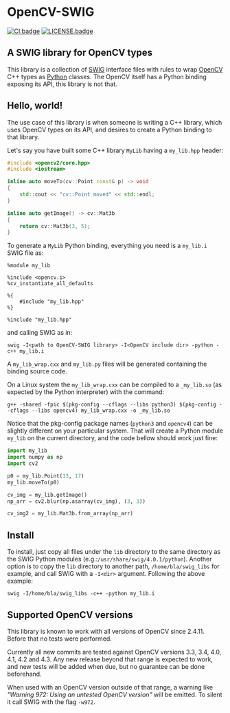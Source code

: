 # OpenCV-SWIG

[![CI.badge]][CI.link]
[![LICENSE.badge]][LICENSE.link]


## A SWIG library for OpenCV types

This library is a collection of [SWIG](http://swig.org/) interface files with rules to
wrap [OpenCV](https://opencv.org/) C++ types as [Python](https://www.python.org/) classes.
The OpenCV itself has a Python binding exposing its API, this library is not that.


## Hello, world!

The use case of this library is when someone is writing a C++ library, which uses OpenCV
types on its API, and desires to create a Python binding to that library.

Let's say you have built some C++ library `MyLib` having a `my_lib.hpp` header:

```C++
#include <opencv2/core.hpp>
#include <iostream>

inline auto moveTo(cv::Point const& p) -> void
{
    std::cout << "cv::Point moved" << std::endl;
}

inline auto getImage() -> cv::Mat3b
{
    return cv::Mat3b(3, 5);
}
```

To generate a `MyLib` Python binding, everything you need is a `my_lib.i` SWIG file as:

```
%module my_lib

%include <opencv.i>
%cv_instantiate_all_defaults

%{
    #include "my_lib.hpp"
%}

%include "my_lib.hpp"
```

and calling SWIG as in:

```shell
swig -I<path to OpenCV-SWIG library> -I<OpenCV include dir> -python -c++ my_lib.i
```

A `my_lib_wrap.cxx` and `my_lib.py` files will be generated containing the binding source
code.

On a Linux system the `my_lib_wrap.cxx` can be compiled to a `_my_lib.so` (as expected by
the Python interpreter) with the command:

```shell
g++ -shared -fpic $(pkg-config --cflags --libs python3) $(pkg-config --cflags --libs opencv4) my_lib_wrap.cxx -o _my_lib.so
```

Notice that the pkg-config package names (`python3` and `opencv4`) can be slightly
different on your particular system. That will create a Python module `my_lib` on the
current directory, and the code bellow should work just fine:

```Python
import my_lib
import numpy as np
import cv2

p0 = my_lib.Point(13, 17)
my_lib.moveTo(p0)

cv_img = my_lib.getImage()
np_arr = cv2.blur(np.asarray(cv_img), (3, 3))

cv_img2 = my_lib.Mat3b.from_array(np_arr)
```

## Install

To install, just copy all files under the `lib` directory to the same directory as the
SWIG Python modules (e.g.:`/usr/share/swig/4.0.1/python`). Another option is to copy the
`lib` directory to another path, `/home/bla/swig_libs` for example, and call SWIG with a
`-I<dir>` argument. Following the above example:

```
swig -I/home/bla/swig_libs -c++ -python my_lib.i
```

## Supported OpenCV versions

This library is known to work with all versions of OpenCV since 2.4.11. Before that no
tests were performed.

Currently all new commits are tested against OpenCV versions 3.3, 3.4, 4.0, 4.1, 4.2 and
4.3. Any new release beyond that range is expected to work, and new tests will be added
when due, but no guarantee can be done beforehand.

When used with an OpenCV version outside of that range, a warning like *"Warning 972:
Using an untested OpenCV version"* will be emitted. To silent it call SWIG with the flag
`-w972`.

[CI.badge]: https://github.com/renatoGarcia/opencv-swig/workflows/CI/badge.svg
[CI.link]: https://github.com/renatoGarcia/opencv-swig/actions?query=workflow%3ACI

[LICENSE.badge]: https://img.shields.io/badge/licence-BSD-blue
[LICENSE.link]: https://raw.githubusercontent.com/renatoGarcia/opencv-swig/master/LICENSE
